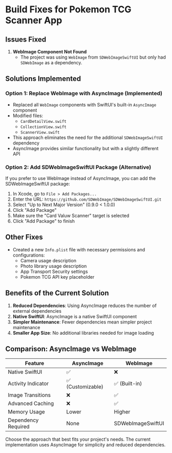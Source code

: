 # Build Fixes for Pokemon TCG Scanner App

## Issues Fixed

1. **WebImage Component Not Found**
   - The project was using `WebImage` from `SDWebImageSwiftUI` but only had `SDWebImage` as a dependency.

## Solutions Implemented

### Option 1: Replace WebImage with AsyncImage (Implemented)
- Replaced all `WebImage` components with SwiftUI's built-in `AsyncImage` component
- Modified files:
  - `CardDetailView.swift`
  - `CollectionView.swift`
  - `ScannerView.swift`
- This approach eliminates the need for the additional `SDWebImageSwiftUI` dependency
- AsyncImage provides similar functionality but with a slightly different API

### Option 2: Add SDWebImageSwiftUI Package (Alternative)
If you prefer to use WebImage instead of AsyncImage, you can add the SDWebImageSwiftUI package:

1. In Xcode, go to `File > Add Packages...`
2. Enter the URL: `https://github.com/SDWebImage/SDWebImageSwiftUI.git`
3. Select "Up to Next Major Version" (0.9.0 < 1.0.0)
4. Click "Add Package"
5. Make sure the "Card Valuw Scanner" target is selected
6. Click "Add Package" to finish

## Other Fixes

- Created a new `Info.plist` file with necessary permissions and configurations:
  - Camera usage description
  - Photo library usage description
  - App Transport Security settings
  - Pokemon TCG API key placeholder

## Benefits of the Current Solution

1. **Reduced Dependencies**: Using AsyncImage reduces the number of external dependencies
2. **Native SwiftUI**: AsyncImage is a native SwiftUI component
3. **Simpler Maintenance**: Fewer dependencies mean simpler project maintenance
4. **Smaller App Size**: No additional libraries needed for image loading

## Comparison: AsyncImage vs WebImage

| Feature | AsyncImage | WebImage |
|---------|------------|----------|
| Native SwiftUI | ✅ | ❌ |
| Activity Indicator | ✅ (Customizable) | ✅ (Built-in) |
| Image Transitions | ❌ | ✅ |
| Advanced Caching | ❌ | ✅ |
| Memory Usage | Lower | Higher |
| Dependency Required | None | SDWebImageSwiftUI |

Choose the approach that best fits your project's needs. The current implementation uses AsyncImage for simplicity and reduced dependencies. 